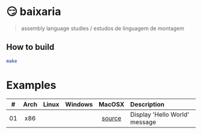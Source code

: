 # 😏 baixaria
> assembly language studies / estudos de linguagem de montagem

## How to build
```BASH
make
```

# Examples

| # | Arch | Linux | Windows | MacOSX | Description |
| :-: | :-------: | :---: | :-----: | :----: | :---------- |
| 01 | x86 | | | [source](/x86/01-hello-world/darwin.s) | Display 'Hello World' message |
